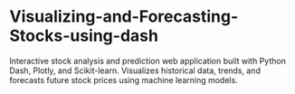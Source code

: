 # Visualizing-and-Forecasting-Stocks-using-dash
Interactive stock analysis and prediction web application built with Python Dash, Plotly, and Scikit-learn. Visualizes historical data, trends, and forecasts future stock prices using machine learning models.
